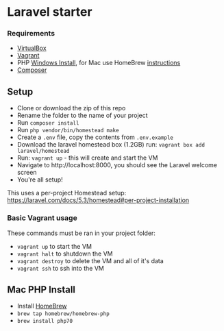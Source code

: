 # Laravel starter

### Requirements

- [VirtualBox](https://www.virtualbox.org/wiki/Downloads)
- [Vagrant](https://www.vagrantup.com/downloads.html)
- PHP [Windows Install](http://windows.php.net/download/), for Mac use HomeBrew [instructions](#mac-php-install)
- [Composer](https://getcomposer.org/)

## Setup

- Clone or download the zip of this repo
- Rename the folder to the name of your project
- Run `composer install`
- Run `php vendor/bin/homestead make`
- Create a `.env` file, copy the contents from `.env.example`
- Download the laravel homestead box (1.2GB) run: `vagrant box add laravel/homestead`
- Run: `vagrant up` - this will create and start the VM
- Navigate to http://localhost:8000, you should see the Laravel welcome screen
- You're all setup!

This uses a per-project Homestead setup: https://laravel.com/docs/5.3/homestead#per-project-installation

### Basic Vagrant usage

These commands must be ran in your project folder:

- `vagrant up` to start the VM
- `vagrant halt` to shutdown the VM
- `vagrant destroy` to delete the VM and all of it's data
- `vagrant ssh` to ssh into the VM

## Mac PHP Install

- Install [HomeBrew](http://brew.sh/)
- `brew tap homebrew/homebrew-php`
- `brew install php70`